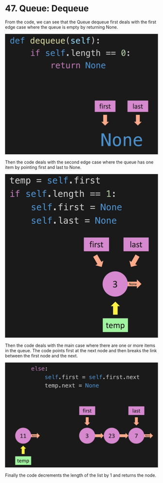 # 47. Queue: Dequeue

From the code, we can see that the Queue dequeue first deals with the first edge case where the queue is empty by returning None. 

![Queue Dequeue Empty](./images/queue-dequeue-empty.jpg?raw=true "Queue Dequeue Empty")

Then the code deals with the second edge case where the queue has one item by pointing first and last to None. 

![Queue Dequeue One](./images/queue-dequeue-one.jpg?raw=true "Queue Dequeue One")

Then the code deals with the main case where there are one or more items in the queue. The code points first at the next node and then breaks the link between the first node and the next.

![Queue Dequeue](./images/queue-dequeue.jpg?raw=true "Queue Dequeue")

Finally the code decrements the length of the list by 1 and returns the node.
